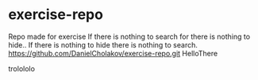 # exercise-repo
Repo made for exercise
If there is nothing to search for there is nothing to hide..
If there is nothing to hide there is nothing to search.
https://github.com/DanielCholakov/exercise-repo.git
HelloThere

trolololo